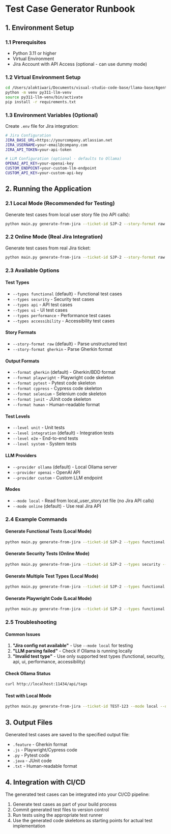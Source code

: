 # Test Case Generator Runbook

## 1. Environment Setup

### 1.1 Prerequisites
- Python 3.11 or higher
- Virtual Environment
- Jira Account with API Access (optional - can use dummy mode)

### 1.2 Virtual Environment Setup
```bash
cd /Users/aloktiwari/Documents/visual-studio-code-base/llama-base/AgenticLegoLand/TestCaseGenerator
python -m venv py311-llm-venv
source py311-llm-venv/bin/activate
pip install -r requirements.txt
```

### 1.3 Environment Variables (Optional)
Create `.env` file for Jira integration:
```bash
# Jira Configuration
JIRA_BASE_URL=https://yourcompany.atlassian.net
JIRA_USERNAME=your-email@company.com
JIRA_API_TOKEN=your-api-token

# LLM Configuration (optional - defaults to Ollama)
OPENAI_API_KEY=your-openai-key
CUSTOM_ENDPOINT=your-custom-llm-endpoint
CUSTOM_API_KEY=your-custom-api-key
```

## 2. Running the Application

### 2.1 Local Mode (Recommended for Testing)
Generate test cases from local user story file (no API calls):
```bash
python main.py generate-from-jira --ticket-id SJP-2 --story-format raw --provider ollama --output test_cases.feature --mode local
```

### 2.2 Online Mode (Real Jira Integration)
Generate test cases from real Jira ticket:
```bash
python main.py generate-from-jira --ticket-id SJP-2 --story-format raw --provider ollama --output test_cases.feature --mode online
```

### 2.3 Available Options

#### Test Types
- `--types functional` (default) - Functional test cases
- `--types security` - Security test cases  
- `--types api` - API test cases
- `--types ui` - UI test cases
- `--types performance` - Performance test cases
- `--types accessibility` - Accessibility test cases

#### Story Formats
- `--story-format raw` (default) - Parse unstructured text
- `--story-format gherkin` - Parse Gherkin format

#### Output Formats
- `--format gherkin` (default) - Gherkin/BDD format
- `--format playwright` - Playwright code skeleton
- `--format pytest` - Pytest code skeleton
- `--format cypress` - Cypress code skeleton
- `--format selenium` - Selenium code skeleton
- `--format junit` - JUnit code skeleton
- `--format human` - Human-readable format

#### Test Levels
- `--level unit` - Unit tests
- `--level integration` (default) - Integration tests
- `--level e2e` - End-to-end tests
- `--level system` - System tests

#### LLM Providers
- `--provider ollama` (default) - Local Ollama server
- `--provider openai` - OpenAI API
- `--provider custom` - Custom LLM endpoint

#### Modes
- `--mode local` - Read from local_user_story.txt file (no Jira API calls)
- `--mode online` (default) - Use real Jira API

### 2.4 Example Commands

#### Generate Functional Tests (Local Mode)
```bash
python main.py generate-from-jira --ticket-id SJP-2 --types functional --story-format raw --provider ollama --output functional_tests.feature --mode local
```

#### Generate Security Tests (Online Mode)
```bash
python main.py generate-from-jira --ticket-id SJP-2 --types security --story-format raw --provider ollama --output security_tests.feature --mode online
```

#### Generate Multiple Test Types (Local Mode)
```bash
python main.py generate-from-jira --ticket-id SJP-2 --types functional --types security --story-format raw --provider ollama --output all_tests.feature --mode local
```

#### Generate Playwright Code (Local Mode)
```bash
python main.py generate-from-jira --ticket-id SJP-2 --types functional --format playwright --provider ollama --output test_spec.js --mode local
```

### 2.5 Troubleshooting

#### Common Issues
1. **"Jira config not available"** - Use `--mode local` for testing
2. **"LLM parsing failed"** - Check if Ollama is running locally
3. **"Invalid test type"** - Use only supported test types (functional, security, api, ui, performance, accessibility)

#### Check Ollama Status
```bash
curl http://localhost:11434/api/tags
```

#### Test with Local Mode
```bash
python main.py generate-from-jira --ticket-id TEST-123 --mode local --output test.feature
```

## 3. Output Files

Generated test cases are saved to the specified output file:
- `.feature` - Gherkin format
- `.js` - Playwright/Cypress code
- `.py` - Pytest code
- `.java` - JUnit code
- `.txt` - Human-readable format

## 4. Integration with CI/CD

The generated test cases can be integrated into your CI/CD pipeline:
1. Generate test cases as part of your build process
2. Commit generated test files to version control
3. Run tests using the appropriate test runner
4. Use the generated code skeletons as starting points for actual test implementation